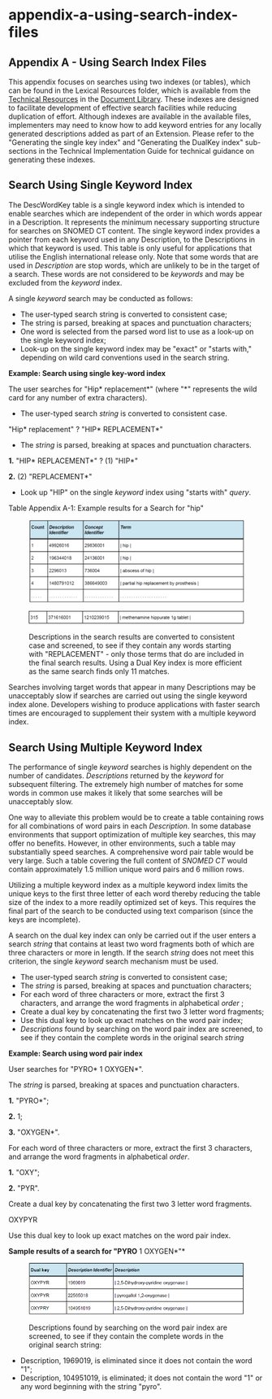 # appendix-a-using-search-index-files

## Appendix A - Using Search Index Files

This appendix focuses on searches using two indexes (or tables), which can be found in the Lexical Resources folder, which is available from the [Technical Resources](https://confluence.ihtsdotools.org/display/DOC/Technical+Resources) in the [Document Library](https://confluence.ihtsdotools.org/display/ELPM/Document+Library). These indexes are designed to facilitate development of effective search facilities while reducing duplication of effort. Although indexes are available in the available files, implementers may need to know how to add keyword entries for any locally generated descriptions added as part of an Extension. Please refer to the "Generating the single key index" and "Generating the DualKey index" sub-sections in the Technical Implementation Guide for technical guidance on generating these indexes.

## Search Using Single Keyword Index

The DescWordKey table is a single keyword index which is intended to enable searches which are independent of the order in which words appear in a Description. It represents the minimum necessary supporting structure for searches on SNOMED CT content. The single keyword index provides a pointer from each keyword used in any Description, to the Descriptions in which that keyword is used. This table is only useful for applications that utilise the English international release only. Note that some words that are used in _Description_ are stop words, which are unlikely to be in the target of a search. These words are not considered to be _keywords_ and may be excluded from the _keyword_ index.

A single _keyword_ search may be conducted as follows:

* The user-typed search string is converted to consistent case;
* The string is parsed, breaking at spaces and punctuation characters;
* One word is selected from the parsed word list to use as a look-up on the single keyword index;
* Look-up on the single keyword index may be "exact" or "starts with," depending on wild card conventions used in the search string.

**Example: Search using single key-word index**

The user searches for "Hip\* replacement\*" (where "\*" represents the wild card for any number of extra characters).

* The user-typed search _string_ is converted to consistent case.

"Hip\* replacement" ? "HIP\* REPLACEMENT\*"

* The _string_ is parsed, breaking at spaces and punctuation characters.

**1.** "HIP\* REPLACEMENT\*" ? (1) "HIP\*"

**2.** (2) "REPLACEMENT\*"

* Look up "HIP" on the single _keyword_ index using "starts with" _query_.

Table Appendix A-1: Example results for a Search for "hip"

<figure><img src="../images/33490715.png" alt=""><figcaption></figcaption></figure>

<figure><img src="../images/33490716.png" alt=""><figcaption><p>Descriptions in the search results are converted to consistent case and screened, to see if they contain any words starting with "REPLACEMENT" - only those terms that do are included in the final search results. Using a Dual Key index is more efficient as the same search finds only 11 matches.</p></figcaption></figure>

Searches involving target words that appear in many Descriptions may be unacceptably slow if searches are carried out using the single keyword index alone. Developers wishing to produce applications with faster search times are encouraged to supplement their system with a multiple keyword index.

## Search Using Multiple Keyword Index

The performance of single _keyword_ searches is highly dependent on the number of candidates. _Descriptions_ returned by the _keyword_ for subsequent filtering. The extremely high number of matches for some words in common use makes it likely that some searches will be unacceptably slow.

One way to alleviate this problem would be to create a table containing rows for all combinations of word pairs in each _Description_. In some database environments that support optimization of multiple key searches, this may offer no benefits. However, in other environments, such a table may substantially speed searches. A comprehensive word pair table would be very large. Such a table covering the full content of _SNOMED CT_ would contain approximately 1.5 million unique word pairs and 6 million rows.

Utilizing a multiple keyword index as a multiple keyword index limits the unique keys to the first three letter of each word thereby reducing the table size of the index to a more readily optimized set of keys. This requires the final part of the search to be conducted using text comparison (since the keys are incomplete).

A search on the dual key index can only be carried out if the user enters a search _string_ that contains at least two word fragments both of which are three characters or more in length. If the search _string_ does not meet this criterion, the single _keyword_ search mechanism must be used.

* The user-typed search _string_ is converted to consistent case;
* The _string_ is parsed, breaking at spaces and punctuation characters;
* For each word of three characters or more, extract the first 3 characters, and arrange the word fragments in alphabetical _order_ ;
* Create a dual key by concatenating the first two 3 letter word fragments;
* Use this dual key to look up exact matches on the word pair index;
* _Descriptions_ found by searching on the word pair index are screened, to see if they contain the complete words in the original search _string_

**Example: Search using word pair index**

User searches for "PYRO\* 1 OXYGEN\*".

The _string_ is parsed, breaking at spaces and punctuation characters.

**1.** "PYRO\*";

**2.** 1;

**3.** "OXYGEN\*".

For each word of three characters or more, extract the first 3 characters, and arrange the word fragments in alphabetical _order_.

**1.** "OXY";

**2.** "PYR".

Create a dual key by concatenating the first two 3 letter word fragments.

OXYPYR

Use this dual key to look up exact matches on the word pair index.

**Sample results of a search for "PYRO** 1 OXYGEN\*"\*

<figure><img src="../images/33490717.png" alt=""><figcaption><p>Descriptions found by searching on the word pair index are screened, to see if they contain the complete words in the original search string:</p></figcaption></figure>

* Description, 1969019, is eliminated since it does not contain the word "1";
* Description, 104951019, is eliminated; it does not contain the word "1" or any word beginning with the string "pyro".

